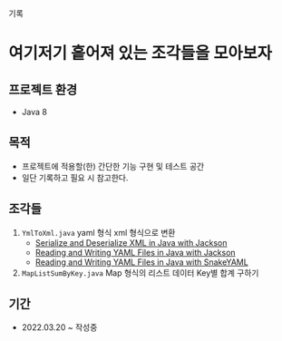 기록
# 여기저기 흩어져 있는 조각들을 모아보자

## 프로젝트 환경
- Java 8

## 목적
- 프로젝트에 적용할(한) 간단한 기능 구현 및 테스트 공간
- 일단 기록하고 필요 시 참고한다.

## 조각들
1. `YmlToXml.java`
   yaml 형식 xml 형식으로 변환
   - [Serialize and Deserialize XML in Java with Jackson](https://stackabuse.com/serialize-and-deserialize-xml-in-java-with-jackson/)
   - [Reading and Writing YAML Files in Java with Jackson](https://stackabuse.com/reading-and-writing-yaml-files-in-java-with-jackson/)
   - [Reading and Writing YAML Files in Java with SnakeYAML](https://stackabuse.com/reading-and-writing-yaml-files-in-java-with-snakeyaml/)
2. `MapListSumByKey.java`
   Map 형식의 리스트 데이터 Key별 합계 구하기

## 기간
- 2022.03.20 ~ 작성중